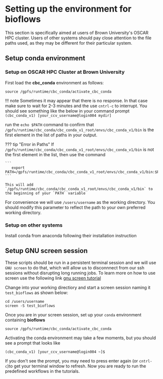 # Setting up the environment for **bioflows**

This section is specifically aimed at users of Brown University's OSCAR HPC cluster. Users of other systems should pay close attention to the file paths used, as they may be different for their particular system.

## Setup conda environment
### Setup on OSCAR HPC Cluster at Brown University
First load the **cbc_conda** environment as follows:

```
source /gpfs/runtime/cbc_conda/activate_cbc_conda
```

!!! note
    Sometimes it may appear that there is no response. In that case make sure to wait for 2-3 minutes and the use `cntrl-c` to interrupt. You should see something like the below in your command prompt
    ```
       (cbc_conda_v1) [your_ccv_username@login004 mydir]
    ```

run the `echo $PATH` command to confirm that `/gpfs/runtime/cbc_conda/cbc_conda_v1_root/envs/cbc_conda_v1/bin` is the first element in the list of paths in your output.

??? tip "Error in Paths"
    If  `/gpfs/runtime/cbc_conda/cbc_conda_v1_root/envs/cbc_conda_v1/bin` is not the first element in the list, then use the command

	```
	   export PATH=/gpfs/runtime/cbc_conda/cbc_conda_v1_root/envs/cbc_conda_v1/bin:$PATH
    ```
    
    This will add  `/gpfs/runtime/cbc_conda/cbc_conda_v1_root/envs/cbc_conda_v1/bin` to the beginning of your `PATH` variable

For convenience we will use `/users/username` as the working directory. You should modify this parameter to reflect the path to your own preferred working directory.

### Setup on other systems
Install conda from anaconda following their installation instruction
## Setup GNU screen session
These scripts should be run in a persistent terminal session and we will
use `GNU screen` to do that, which will allow us to disconnnect from our ssh
sessions without disrupting long running jobs. To learn more on how to use screen use
the following link
[gnu
screen tutorial](https://www.linode.com/docs/networking/ssh/using-gnu-screen-to-manage-persistent-terminal-sessions)

Change into your working directiory and start a screen session naming it `test_bioflows` as shown below:

```
cd /users/username
screen -S test_bioflows
```

Once you are in your screen session, set up your `conda` environment containing **bioflows**
```
source /gpfs/runtime/cbc_conda/activate_cbc_conda
```

Activating the conda environment may take a few moments, but you should see a prompt that looks like

```
(cbc_conda_v1) [your_ccv_username@login004 ~]$
```
If you don't see the prompt, you may need to press enter again (or `cntrl-c`)to get your terminal window to refresh. Now you are ready to run the predefined workflows in the tutorials.
